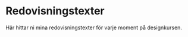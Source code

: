 ---
---
Redovisningstexter
=========================

Här hittar ni mina redovisningstexter för varje moment på designkursen.

